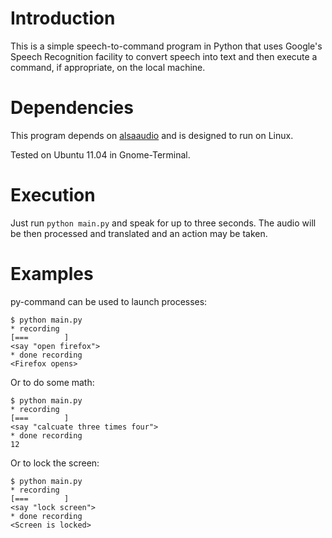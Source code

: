 Introduction
============

This is a simple speech-to-command program in Python that uses Google's Speech
Recognition facility to convert speech into text and then execute a command, if
appropriate, on the local machine.

Dependencies
============

This program depends on [alsaaudio](http://pyalsaaudio.sourceforge.net/pyalsaaudio.html) 
and is designed to run on Linux. 

Tested on Ubuntu 11.04 in Gnome-Terminal.

Execution
=========

Just run ```python main.py``` and speak for up to three seconds. The audio will
be then processed and translated and an action may be taken.

Examples
========

py-command can be used to launch processes:

    $ python main.py
    * recording
    [===        ]
    <say "open firefox">
    * done recording
    <Firefox opens>

Or to do some math:

    $ python main.py
    * recording
    [===        ]
    <say "calcuate three times four">
    * done recording
    12

Or to lock the screen:

    $ python main.py
    * recording
    [===        ]
    <say "lock screen">
    * done recording
    <Screen is locked>
